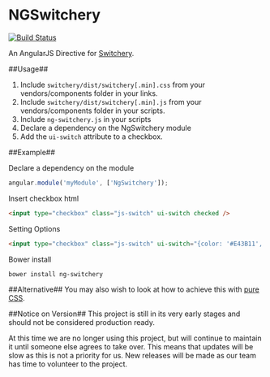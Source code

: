 NGSwitchery
===========
[![Build Status](https://travis-ci.org/bornkiller/NgSwitchery.svg?branch=data-bind)](https://travis-ci.org/bornkiller/NgSwitchery)

An AngularJS Directive for [Switchery](http://abpetkov.github.io/switchery/).

##Usage##

1. Include `switchery/dist/switchery[.min].css` from your vendors/components folder in your links.
2. Include `switchery/dist/switchery[.min].js` from your vendors/components folder in your scripts.
3. Include `ng-switchery.js` in your scripts
4. Declare a dependency on the NgSwitchery module
5. Add the `ui-switch` attribute to a checkbox.

##Example##

Declare a dependency on the module
```javascript
angular.module('myModule', ['NgSwitchery']);
```

Insert checkbox html
```html
<input type="checkbox" class="js-switch" ui-switch checked />
```

Setting Options
```html
<input type="checkbox" class="js-switch" ui-switch="{color: '#E43B11', secondaryColor: '#F89279'}" />
```


Bower install
```
bower install ng-switchery
```

##Alternative##
You may also wish to look at how to achieve this with [pure CSS](https://github.com/abpetkov/switchery/issues/13).

##Notice on Version##
This project is still in its very early stages and should not be considered production ready.

At this time we are no longer using this project, but will continue to maintain it until someone else agrees to take over. This means that updates will be slow as this is not a priority for us. New releases will be made as our team has time to volunteer to the project.

